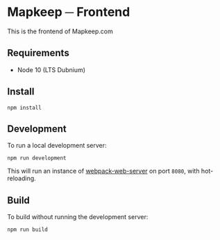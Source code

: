 # Mapkeep ─ Frontend

This is the frontend of Mapkeep.com

## Requirements

* Node 10 (LTS Dubnium)

## Install

```
npm install
```

## Development

To run a local development server:

```
npm run development
```

This will run an instance of [webpack-web-server](https://webpack.js.org/configuration/dev-server/) on port `8080`, with hot-reloading.

## Build

To build without running the development server:

```
npm run build
```
